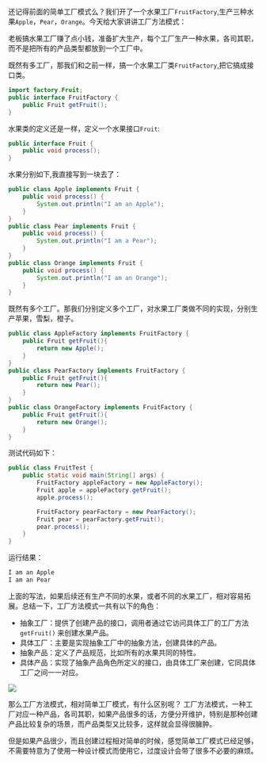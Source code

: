 还记得前面的简单工厂模式么？我们开了一个水果工厂`FruitFactory`,生产三种水果`Apple`，`Pear`，`Orange`。今天给大家讲讲工厂方法模式：

老板搞水果工厂赚了点小钱，准备扩大生产，每个工厂生产一种水果，各司其职，而不是把所有的产品类型都放到一个工厂中。

既然有多工厂，那我们和之前一样，搞一个水果工厂类`FruitFactory`,把它搞成接口类。
```java
import factory.Fruit;
public interface FruitFactory {
    public Fruit getFruit();
}
```
水果类的定义还是一样，定义一个水果接口`Fruit`:
```java
public interface Fruit {
    public void process();
}
```

水果分别如下,我直接写到一块去了：
```java
public class Apple implements Fruit {
    public void process() {
        System.out.println("I am an Apple");
    }
}
public class Pear implements Fruit {
    public void process() {
        System.out.println("I am a Pear");
    }
}
public class Orange implements Fruit {
    public void process() {
        System.out.println("I am an Orange");
    }
}
```
既然有多个工厂。那我们分别定义多个工厂，对水果工厂类做不同的实现，分别生产苹果，雪梨，橙子。
```java
public class AppleFactory implements FruitFactory {
    public Fruit getFruit(){
        return new Apple();
    }
}
public class PearFactory implements FruitFactory {
    public Fruit getFruit(){
        return new Pear();
    }
}
public class OrangeFactory implements FruitFactory {
    public Fruit getFruit(){
        return new Orange();
    }
}
```

测试代码如下：
```java
public class FruitTest {
    public static void main(String[] args) {
        FruitFactory appleFactory = new AppleFactory();
        Fruit apple = appleFactory.getFruit();
        apple.process();

        FruitFactory pearFactory = new PearFactory();
        Fruit pear = pearFactory.getFruit();
        pear.process();
    }
}

```

运行结果：
```cmd
I am an Apple
I am an Pear
```

上面的写法，如果后续还有生产不同的水果，或者不同的水果工厂，相对容易拓展。总结一下，工厂方法模式一共有以下的角色：
- 抽象工厂：提供了创建产品的接口，调用者通过它访问具体工厂的工厂方法 `getFruit()` 来创建水果产品。
- 具体工厂：主要是实现抽象工厂中的抽象方法，创建具体的产品。
- 抽象产品：定义了产品规范，比如所有的水果共同的特性。
- 具体产品：实现了抽象产品角色所定义的接口，由具体工厂来创建，它同具体工厂之间一一对应。

![](https://markdownpicture.oss-cn-qingdao.aliyuncs.com/blog/20210111235819.png)

那么工厂方法模式，相对简单工厂模式，有什么区别呢？
工厂方法模式，一种工厂对应一种产品，各司其职，如果产品很多的话，方便分开维护，特别是那种创建产品比较复杂的场景，而产品类型又比较多，这样就会显得很臃肿。

但是如果产品很少，而且创建过程相对简单的时候，感觉简单工厂模式已经足够，不需要特意为了使用一种设计模式而使用它，过度设计会带了很多不必要的麻烦。


